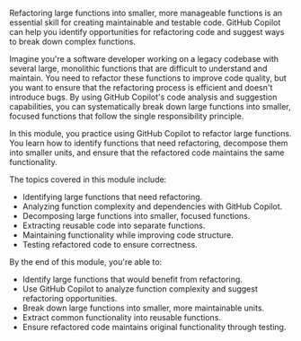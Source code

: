 Refactoring large functions into smaller, more manageable functions is an essential skill for creating maintainable and testable code. GitHub Copilot can help you identify opportunities for refactoring code and suggest ways to break down complex functions.

Imagine you're a software developer working on a legacy codebase with several large, monolithic functions that are difficult to understand and maintain. You need to refactor these functions to improve code quality, but you want to ensure that the refactoring process is efficient and doesn't introduce bugs. By using GitHub Copilot's code analysis and suggestion capabilities, you can systematically break down large functions into smaller, focused functions that follow the single responsibility principle.

In this module, you practice using GitHub Copilot to refactor large functions. You learn how to identify functions that need refactoring, decompose them into smaller units, and ensure that the refactored code maintains the same functionality.

The topics covered in this module include:

- Identifying large functions that need refactoring.
- Analyzing function complexity and dependencies with GitHub Copilot.
- Decomposing large functions into smaller, focused functions.
- Extracting reusable code into separate functions.
- Maintaining functionality while improving code structure.
- Testing refactored code to ensure correctness.

By the end of this module, you're able to:

- Identify large functions that would benefit from refactoring.
- Use GitHub Copilot to analyze function complexity and suggest refactoring opportunities.
- Break down large functions into smaller, more maintainable units.
- Extract common functionality into reusable functions.
- Ensure refactored code maintains original functionality through testing.

